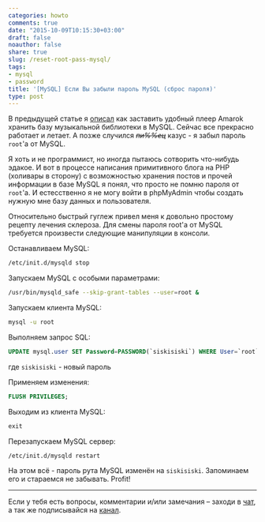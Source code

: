 ```yaml
---
categories: howto
comments: true
date: "2015-10-09T10:15:30+03:00"
draft: false
noauthor: false
share: true
slug: /reset-root-pass-mysql/
tags:
- mysql
- password
title: '[MySQL] Если Вы забыли пароль MySQL (сброс пароля)'
type: post
---
```


В предыдущей статье я [описал](https://jtprog.ru/amarok-on-mysql/) как заставить удобный плеер Amarok хранить базу музыкальной библиотеки в MySQL. Сейчас все прекрасно работает и летает. А позже случился *~~пи%%ец~~* казус - я забыл пароль `root`'а от MySQL.

Я хоть и не программист, но иногда пытаюсь сотворить что-нибудь эдакое. И вот в процессе написания примитивного блога на PHP (холивары в сторону) с возможностью хранения постов и прочей информации в базе MySQL я понял, что просто не помню пароля от `root`'а. И естесственно я не могу войти в phpMyAdmin чтобы создать нужную мне базу данных и пользователя.

Относительно быстрый гуглеж привел меня к довольно простому рецепту лечения склероза. Для смены пароля root'а от MySQL требуется произвести следующие манипуляции в консоли.

Останавливаем MySQL:

```bash
/etc/init.d/mysqld stop
```

Запускаем MySQL с особыми параметрами:

```bash
/usr/bin/mysqld_safe --skip-grant-tables --user=root &
```

Запускаем клиента MySQL:

```bash
mysql -u root
```

Выполняем запрос SQL:

```sql
UPDATE mysql.user SET Password=PASSWORD(`siskisiski`) WHERE User=`root`;
```

где `siskisiski` - новый пароль

Применяем изменения:

```sql
FLUSH PRIVILEGES;
```

Выходим из клиента MySQL:

```sql
exit
```

Перезапускаем MySQL сервер:

```bash
/etc/init.d/mysqld restart
```

На этом всё - пароль рута MySQL изменён на `siskisiski`. Запоминаем его и стараемся не забывать. Profit!

---
Если у тебя есть вопросы, комментарии и/или замечания – заходи в [чат](https://ttttt.me/jtprogru_chat), а так же подписывайся на [канал](https://ttttt.me/jtprogru_channel).

